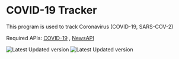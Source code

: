 
# COVID-19 Tracker
This program is used to track Coronavirus (COVID-19, SARS-COV-2)

Required APIs: [COVID-19](https://rapidapi.com/api-sports/api/covid-193/) , [NewsAPI](https://newsapi.org/)

![Latest Updated version](https://i.imgur.com/cGrUZNw.png)
![Latest Updated version](https://i.imgur.com/ZengzxH.png)
